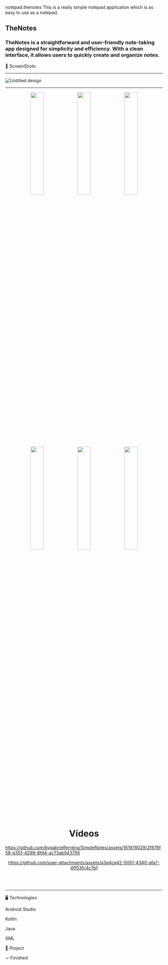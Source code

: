 notepad.thenotes
This is a really simple notepad application which is as easy to use as a notepad.

<h2>TheNotes</h2>
<h3>TheNotes is a straightforward and user-friendly note-taking app designed for simplicity and efficiency. With a clean interface, it allows users to quickly create and organize notes.</h3>

<p>📲 ScreenShots </p>
<hr/>

![Untitled design](https://github.com/bygabrielferreira/SimpleNotes/assets/161978029/94b87dc7-0013-45ed-bc95-029d3897ff92)

----
<div width="100%" align="center">
  <img src="https://github.com/user-attachments/assets/82fffe54-020e-4990-9638-40456a138c03" width="29%" />
  <img src="https://github.com/user-attachments/assets/a00b251f-d566-4628-bee9-738d052e03b6" width="29%" />
  <img src="https://github.com/user-attachments/assets/ce4ce3cf-bd95-416e-92fe-e6da308513ce" width="29%" />
  <br/>
  <img src="https://github.com/user-attachments/assets/a51ac449-d94b-4d54-8000-3172541228cc" width="29%" />
  <img src="https://github.com/user-attachments/assets/6174bb2c-65b3-482f-9d93-568511682767" width="29%" />
  <img src="https://github.com/user-attachments/assets/9a42fe0a-1ea9-4fd1-939b-7bac7aeab8b8" width="29%" />

</div>

<br/><br/>
<h1 align="center"> Vídeos </h1>
<div width="50%" align="left">
  
https://github.com/bygabrielferreira/SimpleNotes/assets/161978029/2f876f58-e351-4299-8fd4-ac73ab943795
</div>
<div width="50%" align="center">
  
https://github.com/user-attachments/assets/a3e4ce42-5051-4340-afa7-4ff53fc4c7b1
</div>
<br/><br/>

-----

<p>🖥️ <em>Technologies</em></p>

<p>Android Studio</p>
<p>Kotlin</p>
<p>Java</p>
<p>XML</p>

<p></p>
  
<p>🎨 <em>Project</em></p>

✓ Finished 
